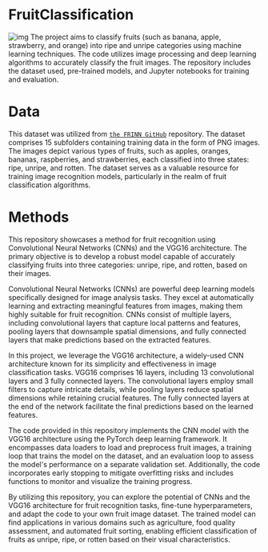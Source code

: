 # FruitClassification
![img](https://github.com/neginnoori/fruitClassification/blob/main/fotor-ai-20240224142232.jpg)
The project aims to classify fruits (such as banana, apple, strawberry, and orange) into ripe and unripe categories using machine learning techniques. The code utilizes image processing and deep learning algorithms to accurately classify the fruit images. The repository includes the dataset used, pre-trained models, and Jupyter notebooks for training and evaluation. 
# Data 
This dataset was utilized from [`the FRINN GitHub`](https://github.com/ece324-2020/FRINN/tree/main) repository. The dataset comprises 15 subfolders containing training data in the form of PNG images. The images depict various types of fruits, such as apples, oranges, bananas, raspberries, and strawberries, each classified into three states: ripe, unripe, and rotten. The dataset serves as a valuable resource for training image recognition models, particularly in the realm of fruit classification algorithms.
# Methods
This repository showcases a method for fruit recognition using Convolutional Neural Networks (CNNs) and the VGG16 architecture. The primary objective is to develop a robust model capable of accurately classifying fruits into three categories: unripe, ripe, and rotten, based on their images.

Convolutional Neural Networks (CNNs) are powerful deep learning models specifically designed for image analysis tasks. They excel at automatically learning and extracting meaningful features from images, making them highly suitable for fruit recognition. CNNs consist of multiple layers, including convolutional layers that capture local patterns and features, pooling layers that downsample spatial dimensions, and fully connected layers that make predictions based on the extracted features.

In this project, we leverage the VGG16 architecture, a widely-used CNN architecture known for its simplicity and effectiveness in image classification tasks. VGG16 comprises 16 layers, including 13 convolutional layers and 3 fully connected layers. The convolutional layers employ small filters to capture intricate details, while pooling layers reduce spatial dimensions while retaining crucial features. The fully connected layers at the end of the network facilitate the final predictions based on the learned features.

The code provided in this repository implements the CNN model with the VGG16 architecture using the PyTorch deep learning framework. It encompasses data loaders to load and preprocess fruit images, a training loop that trains the model on the dataset, and an evaluation loop to assess the model's performance on a separate validation set. Additionally, the code incorporates early stopping to mitigate overfitting risks and includes functions to monitor and visualize the training progress.

By utilizing this repository, you can explore the potential of CNNs and the VGG16 architecture for fruit recognition tasks, fine-tune hyperparameters, and adapt the code to your own fruit image dataset. The trained model can find applications in various domains such as agriculture, food quality assessment, and automated fruit sorting, enabling efficient classification of fruits as unripe, ripe, or rotten based on their visual characteristics.
